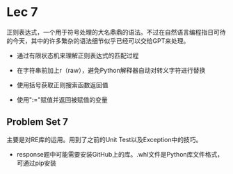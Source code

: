 # Lec 7

正则表达式，一个用于符号处理的大名鼎鼎的语法。不过在自然语言编程指日可待的今天，其中的许多繁杂的语法细节似乎已经可以交给GPT来处理。

- 通过有限状态机来理解正则表达式的匹配过程

- 在字符串前加上r（raw），避免Python解释器自动对转义字符进行替换

- 使用括号获取正则搜索函数返回值

- 使用":="赋值并返回被赋值的变量

## Problem Set 7

主要是对RE库的运用。用到了之前的Unit Test以及Exception中的技巧。

- response题中可能需要安装GitHub上的库。.whl文件是Python库文件格式，可通过pip安装